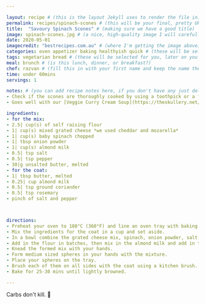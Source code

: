 ```yaml
---

layout: recipe # (this is the layout Jekyll uses to render the file in)
permalink: recipes/spinach-scones # (this will be your final, pretty URL)
title:  "Savoury Spinach Scones" # (making sure we have a good title)
image: spinach-scones.jpg # (a nice, high-quality image I will carefully select for you)
date: 2020-05-01
imagecredit: "bestrecipes.com.au" # (where I'm getting the image above)
categories: oven appetizer baking healthyish quick # (these will be selected for you, later on you can select your own)
tags: vegetarian bread # (these will be selected for you, later on you can select your own)
meal: brunch # (is this lunch, dinner, or breakfast?)
chef: razvan # (fill this in with your first name and keep the name the same for all your recipes, since each chef has his own collection of recipes)
time: under 60mins
servings: 1

notes: # (you can add recipe notes here, if you don't have any just delete this whole section and it won't be processed)
- Check if the scones are thoroughly cooked by using a toothpick or a fork. 
- Goes well with our [Veggie Curry Cream Soup](https://theskullery.net/recipes/veggie-curry-soup).

ingredients:
- for the mix:
- 2.5| cup(s) of self raising flour
- 1| cup(s) mixed grated cheese *we used cheddar and mozarella* 
- 1| cup(s) baby spinach chopped
- 1| tbsp onion powder
- 1| cup(s) almond milk
- 0.5| tsp salt
- 0.5| tsp pepper
- 30|g unsalted butter, melted
- for the coat:
- 1| tbsp butter, melted
- 0.25| cup almond milk 
- 0.5| tsp ground coriander
- 0.5| tsp rosemary
- pinch of salt and pepper  



directions:
- Preheat your oven to 180°C (360°F) and line an oven tray with baking parchment.
- Mix the ingredients for the coat in a cup and set aside.
- In a bowl combine the grated cheese mix, spinach, onion powder, salt, and pepper.
- Add in the flour in batches, then mix in the almond milk and add in the melted butter until it all comes together.
- Knead the formed mix with your hands. 
- Form medium sized spheres in your hands with the mixture.
- Place your spheres on the tray.
- Brush each of them on all sides with the coat using a kitchen brush. 
- Bake for 25-30 mins until lightly browned. 

--- 
```

<!-- Below is the description, just write what you want or leave it empty 😁 -->
Carbs don't kill. 🔪

